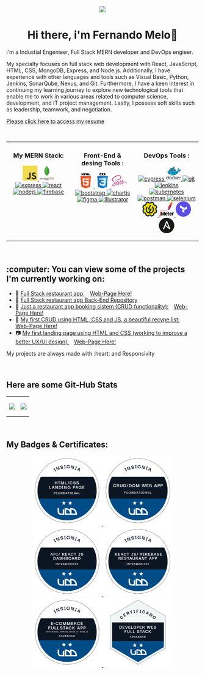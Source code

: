 <div align="center">
  <img height="150" src="https://camo.githubusercontent.com/62da68eb62b1e5f175f7d1f0191dd89a653d7908feb22d37d4a0ab07365d6791/68747470733a2f2f6d656469612e67697068792e636f6d2f6d656469612f4d3967624264396e6244724f5475314d71782f67697068792e676966"/>
</div>

### <h1 align="center">Hi there, i'm Fernando Melo👋</h1>
<p>i'm a Industial Engenieer, Full Stack MERN developer and DevOps engieer.</p>

<p>My specialty focuses on full stack web development with React, JavaScript, HTML, CSS, MongoDB, Express, and Node.js. Additionally, I have experience with other languages and tools such as Visual Basic, Python, Jenkins, SonarQube, Nexus, and Git. Furthermore, I have a keen interest in continuing my learning journey to explore new technological tools that enable me to work in various areas related to computer science, development, and IT project management. Lastly, I possess soft skills such as leadership, teamwork, and negotiation.</p>

<a href="https://github.com/Fernandojmo/Fernandojmo/blob/5fc89f5a1f0ede841e7999b924ed7bcadef15ab8/Badges/Fernando_Melo_DWFS_CV.pdf">Please click here to access my resume</a>

<br/> 
<table align="center"><tr>
    <td valign="top" width="33%">
      <h3 align="center">My MERN Stack:</h3>
      <p align="center">
        <a href="https://developer.mozilla.org/en-US/docs/Web/JavaScript" target="_blank" rel="noreferrer">
          <img src="https://raw.githubusercontent.com/devicons/devicon/master/icons/javascript/javascript-original.svg" alt="javascript" width="40" height="40"/>
        </a>
        <a href="https://www.mongodb.com/" target="_blank" rel="noreferrer">
          <img src="https://raw.githubusercontent.com/devicons/devicon/master/icons/mongodb/mongodb-original-wordmark.svg" alt="mongodb" width="40" height="40"/>
        </a>
        <a href="https://expressjs.com" target="_blank" rel="noreferrer">
          <img src="https://cdn.jsdelivr.net/gh/devicons/devicon/icons/express/express-original.svg" alt="express" width="40" height="40"/>
        </a>
        <a href="https://reactjs.org/" target="_blank" rel="noreferrer">
          <img src="https://cdn.jsdelivr.net/gh/devicons/devicon/icons/react/react-original.svg" alt="react" width="40" height="40"/>
        </a>
        <a href="https://nodejs.org" target="_blank" rel="noreferrer">
          <img src="https://cdn.jsdelivr.net/gh/devicons/devicon/icons/nodejs/nodejs-original.svg" alt="nodejs" width="40" height="40"/>
        </a>
        <a href="https://firebase.google.com/" target="_blank" rel="noreferrer">
          <img src="https://www.vectorlogo.zone/logos/firebase/firebase-icon.svg" alt="firebase" width="40" height="40"/>
        </a>
      </p>
    </td>
    <td valign="top" width="33%">
      <h3 align="center">Front-End & desing Tools :</h3>
      <p align="center">
        <a href="https://www.w3.org/html/" target="_blank" rel="noreferrer">
          <img src="https://raw.githubusercontent.com/devicons/devicon/master/icons/html5/html5-original-wordmark.svg" alt="html5" width="40" height="40"/>
        </a>
        <a href="https://www.w3schools.com/css/" target="_blank" rel="noreferrer">
          <img src="https://raw.githubusercontent.com/devicons/devicon/master/icons/css3/css3-original-wordmark.svg" alt="css3" width="40" height="40"/> 
        </a>
        <a href="https://sass-lang.com" target="_blank" rel="noreferrer">
          <img src="https://raw.githubusercontent.com/devicons/devicon/master/icons/sass/sass-original.svg" alt="sass" width="40" height="40"/>
        </a>
        <a href="https://getbootstrap.com" target="_blank" rel="noreferrer">
          <img src="https://cdn.jsdelivr.net/gh/devicons/devicon/icons/bootstrap/bootstrap-original.svg" alt="bootstrap" width="40" height="40"/>
        </a>
        <a href="https://www.chartjs.org" target="_blank" rel="noreferrer">
          <img src="https://www.chartjs.org/media/logo-title.svg" alt="chartjs" width="40" height="40"/>
        </a>
        <a href="https://www.figma.com/" target="_blank" rel="noreferrer">
          <img src="https://www.vectorlogo.zone/logos/figma/figma-icon.svg" alt="figma" width="40" height="40"/>
        </a>
        <a href="https://www.adobe.com/in/products/illustrator.html" target="_blank" rel="noreferrer">
          <img src="https://www.vectorlogo.zone/logos/adobe_illustrator/adobe_illustrator-icon.svg" alt="illustrator" width="40" height="40"/>
        </a>
      </p>
    </td>
    <td valign="top" width="33%">
      <h3 align="center">DevOps Tools :</h3>
      <p align="center">
        <a href="https://www.cypress.io" target="_blank" rel="noreferrer">
          <img src="https://raw.githubusercontent.com/simple-icons/simple-icons/6e46ec1fc23b60c8fd0d2f2ff46db82e16dbd75f/icons/cypress.svg" alt="cypress" width="40" height="40"/>
        </a>
        <a href="https://www.docker.com/" target="_blank" rel="noreferrer">
            <img src="https://raw.githubusercontent.com/devicons/devicon/master/icons/docker/docker-original-wordmark.svg" alt="docker" width="40" height="40"/>
        </a>
        <a href="https://git-scm.com/" target="_blank" rel="noreferrer">
          <img src="https://www.vectorlogo.zone/logos/git-scm/git-scm-icon.svg" alt="git" width="40" height="40"/>
        </a>
        <a href="https://www.jenkins.io" target="_blank" rel="noreferrer">
          <img src="https://www.vectorlogo.zone/logos/jenkins/jenkins-icon.svg" alt="jenkins" width="40" height="40"/>
        </a>
        <a href="https://kubernetes.io" target="_blank" rel="noreferrer">
          <img src="https://www.vectorlogo.zone/logos/kubernetes/kubernetes-icon.svg" alt="kubernetes" width="40" height="40"/>
        </a>
        <a href="https://postman.com" target="_blank" rel="noreferrer">
          <img src="https://www.vectorlogo.zone/logos/getpostman/getpostman-icon.svg" alt="postman" width="40" height="40"/>
        </a>
        <a href="https://www.selenium.dev" target="_blank" rel="noreferrer">
          <img src="https://raw.githubusercontent.com/detain/svg-logos/780f25886640cef088af994181646db2f6b1a3f8/svg/selenium-logo.svg" alt="selenium" width="40" height="40"/>
        </a>
        <a href="https://www.soapui.org/" target="_blank" rel="noreferrer">
          <img src="https://github.com/Fernandojmo/Fernandojmo/blob/main/Badges/logos/soapuilogo%20(1).png?raw=true" alt="SoapUI" width="40" height="40"/>
        </a>
        <a href="https://jmeter.apache.org/" target="_blank" rel="noreferrer">
          <img src="https://github.com/Fernandojmo/Fernandojmo/blob/main/Badges/logos/Captura%20de%20pantalla%202023-06-15%20111316.jpg?raw=true" alt="Jmeter" width="40" height="40"/>
        </a>
        <a href="https://www.terraform.io/" target="_blank" rel="noreferrer">
          <img src="https://github.com/Fernandojmo/Fernandojmo/blob/main/Badges/logos/Terraform-1329545833434920628.png?raw=true" alt="Terraform" width="40" height="40"/>
        </a>
        <a href="https://www.ansible.com/" target="_blank" rel="noreferrer">
          <img src="https://github.com/Fernandojmo/Fernandojmo/blob/main/Badges/logos/Ansible_logo.png?raw=true" alt="Ansible" width="40" height="40"/>
        </a>
      </p>
    </td>
  </tr></table>  
<br/>  
<h2>:computer: You can view some of the projects I'm currently working on:</h2>

- :beer: <a href="https://github.com/Fernandojmo/proy_comfront">Full Stack restaurant app:</a><a>&emsp;</a><a href="https://resplendent-panda-dc59f7.netlify.app/">Web-Page Here!</a>
- :department_store: <a href="https://github.com/Fernandojmo/proy_comback">Full Stack restaurant app Back-End Repository</a>
- 👯 <a href="https://github.com/Fernandojmo/proy_restoapp">Just a restaurant app booking sistem (CRUD functionality):</a><a>&emsp;</a><a href="https://quiet-nasturtium-9c2396.netlify.app/">Web-Page Here!</a>
- :ice_cream: <a href="https://github.com/Fernandojmo/fm_crud">My first CRUD using HTML, CSS and JS, a beautiful recype list:</a><a>&emsp;</a><a href="https://fernandojmo.github.io/fm_crud/">Web-Page Here!</a>
- :camera: <a href="https://github.com/Fernandojmo/fm_html">My first landing page using HTML and CSS (working to improve a better UX/UI design):</a><a>&emsp;</a><a href="https://fernandojmo.github.io/fm_html/">Web-Page Here!</a>

<p>My projects are always made with :heart: and Responsivity</p>

<br/>  
<h2>Here are some Git-Hub Stats</h2>
<table align="center"><tr>
  <td valign="top" width="50%">
    <p align="center">
      <!--   <a href="https://github.com/anuraghazra/github-readme-stats"> -->
          <img align="center" src="https://github-readme-stats.vercel.app/api/top-langs/?username=Fernandojmo&layout=compact" />
      <!--   </a> -->
    </p>
  </td>
  <td valign="top" width="50%">
    <p align="center">
    <!--   <a href="https://github.com/anuraghazra/github-readme-stats"> -->
        <img align="center" src="https://github-readme-stats.vercel.app/api?username=Fernandojmo&show_icons=true&theme=radical" />
    <!--   </a> -->
    </p>
  </td>
</tr></table>
  
<br/>  

<h2>My Badges & Certificates:</h2>
<div align="center">
  <a href="https://www.credly.com/badges/4a39c3ce-8cc7-4531-a6d4-d335b527a78a/public_url">
    <img src="https://github.com/Fernandojmo/Fernandojmo/blob/main/Badges/html-css-landing-page-sobresaliente%20(2).png?raw=true" width="182" height="182"/>
  </a>
  <a href="https://www.credly.com/badges/76c963af-5e86-4f66-ae6d-0a7af63517a5/public_url">
    <img src="https://github.com/Fernandojmo/Fernandojmo/blob/main/Badges/crud-dom-web-app-sobresaliente.png?raw=true" width="182" height="182"/>
  </a>
  <a href="https://www.credly.com/badges/a5c4acc3-bea7-4e81-9eb2-29231dac1e5b/public_url">
    <img src="https://github.com/Fernandojmo/Fernandojmo/blob/main/Badges/api-react-js-dashboard-sobresaliente.png?raw=true" width="182" height="182"/>
  </a>
  <a href="https://www.credly.com/badges/8cfbe4af-c6c0-4b12-938f-796cacf7b800/public_url">
    <img src="https://github.com/Fernandojmo/Fernandojmo/blob/main/Badges/react-js-firebase-restaurant-app-sobresaliente.png?raw=true" width="182" height="182"/>
  </a>
  <a href="https://www.credly.com/badges/e958b304-b2f0-4cc4-be77-e634bc314ebc/public_url">  
    <img src="https://github.com/Fernandojmo/Fernandojmo/blob/main/Badges/e-commerce-fullstack-app-with-mongo-express-react-js-y-node-js-sobresaliente.png?raw=true" width="182" height="182"/>
  </a>
  <a href="https://solicitudes.udd.cl/verificar/index.php/index/?identificador=188974155&folio=195773">  
    <img src="https://github.com/Fernandojmo/Fernandojmo/blob/main/Badges/developer-web-full-stack-sobresaliente.png?raw=true" width="182" height="182"/>
  </a>
</div>

<br/>  
